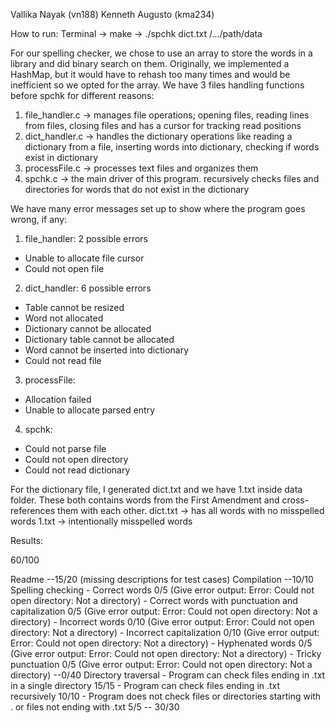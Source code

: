 Vallika Nayak (vn188)
Kenneth Augusto (kma234)

How to run:
Terminal
-> make
-> ./spchk dict.txt /.../path/data

For our spelling checker, we chose to use an array to store the words in a library and did binary search on them.
Originally, we implemented a HashMap, but it would have to rehash too many times and would be inefficient so we opted for the array.
We have 3 files handling functions before spchk for different reasons:
1) file_handler.c -> manages file operations; opening files, reading lines from files, closing files and has a cursor for tracking read positions
2) dict_handler.c -> handles the dictionary operations like reading a dictionary from a file, inserting words into dictionary, checking if words exist in dictionary
3) processFile.c -> processes text files and organizes them
4) spchk.c -> the main driver of this program. recursively checks files and directories for words that do not exist in the dictionary

We have many error messages set up to show where the program goes wrong, if any:
1) file_handler: 2 possible errors
- Unable to allocate file cursor
- Could not open file
2) dict_handler: 6 possible errors
- Table cannot be resized
- Word not allocated
- Dictionary cannot be allocated
- Dictionary table cannot be allocated
- Word cannot be inserted into dictionary
- Could not read file
3) processFile: 
- Allocation failed
- Unable to allocate parsed entry
4) spchk:
- Could not parse file
- Could not open directory
- Could not read dictionary

For the dictionary file, I generated dict.txt and we have 1.txt inside data folder. These both contains words from the First Amendment and cross-references them with each other.
dict.txt -> has all words with no misspelled words
1.txt -> intentionally misspelled words

Results:

60/100

Readme --15/20 (missing descriptions for test cases) Compilation --10/10 Spelling checking - Correct words 0/5 (Give error output: Error: Could not open directory: Not a directory) - Correct words with punctuation and capitalization 0/5 (Give error output: Error: Could not open directory: Not a directory) - Incorrect words 0/10 (Give error output: Error: Could not open directory: Not a directory) - Incorrect capitalization 0/10 (Give error output: Error: Could not open directory: Not a directory) - Hyphenated words 0/5 (Give error output: Error: Could not open directory: Not a directory) - Tricky punctuation 0/5 (Give error output: Error: Could not open directory: Not a directory) --0/40 Directory traversal - Program can check files ending in .txt in a single directory 15/15 - Program can check files ending in .txt recursively 10/10 - Program does not check files or directories starting with . or files not ending with .txt 5/5 -- 30/30